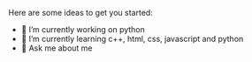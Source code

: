 
Here are some ideas to get you started:

- 🔭 I’m currently working on python
- 🌱 I’m currently learning c++, html, css, javascript and python
- 💬 Ask me about me


